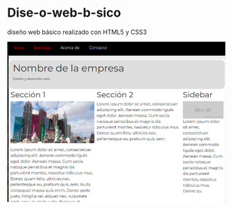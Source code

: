 # Dise-o-web-b-sico
diseño web básico realizado con HTML5 y CSS3

<img src="https://github.com/lauraaristegui/Dise-o-web-b-sico/blob/main/assets/imagen3.png" alt="foto" />
